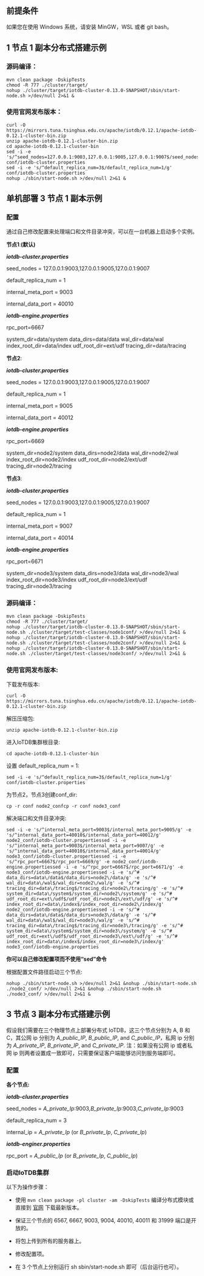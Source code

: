 <!--

```
Licensed to the Apache Software Foundation (ASF) under one
or more contributor license agreements.  See the NOTICE file
distributed with this work for additional information
regarding copyright ownership.  The ASF licenses this file
to you under the Apache License, Version 2.0 (the
"License"); you may not use this file except in compliance
with the License.  You may obtain a copy of the License at

    http://www.apache.org/licenses/LICENSE-2.0

Unless required by applicable law or agreed to in writing,
software distributed under the License is distributed on an
"AS IS" BASIS, WITHOUT WARRANTIES OR CONDITIONS OF ANY
KIND, either express or implied.  See the License for the
specific language governing permissions and limitations
under the License.
```

-->

## 前提条件

如果您在使用 Windows 系统，请安装 MinGW，WSL 或者 git bash。

## 1 节点 1 副本分布式搭建示例

### 源码编译：

```
mvn clean package -DskipTests
chmod -R 777 ./cluster/target/
nohup ./cluster/target/iotdb-cluster-0.13.0-SNAPSHOT/sbin/start-node.sh >/dev/null 2>&1 &
```

### 使用官网发布版本：

```
curl -O https://mirrors.tuna.tsinghua.edu.cn/apache/iotdb/0.12.1/apache-iotdb-0.12.1-cluster-bin.zip
unzip apache-iotdb-0.12.1-cluster-bin.zip
cd apache-iotdb-0.12.1-cluster-bin
sed -i -e 's/^seed_nodes=127.0.0.1:9003,127.0.0.1:9005,127.0.0.1:9007$/seed_nodes=127.0.0.1:9003/g' conf/iotdb-cluster.properties
sed -i -e 's/^default_replica_num=3$/default_replica_num=1/g' conf/iotdb-cluster.properties
nohup ./sbin/start-node.sh >/dev/null 2>&1 &
```

## 单机部署 3 节点 1 副本示例

### 配置

通过自己修改配置来处理端口和文件目录冲突，可以在一台机器上启动多个实例。

**节点1**:**(默认)**

***iotdb-cluster.properties***

seed_nodes = 127.0.0.1:9003,127.0.0.1:9005,127.0.0.1:9007

default_replica_num = 1

internal_meta_port = 9003

internal_data_port = 40010

***iotdb-engine.properties***

rpc_port=6667

system_dir=data/system
data_dirs=data/data
wal_dir=data/wal
index_root_dir=data/index
udf_root_dir=ext/udf
tracing_dir=data/tracing

**节点2**:

***iotdb-cluster.properties***

seed_nodes = 127.0.0.1:9003,127.0.0.1:9005,127.0.0.1:9007

default_replica_num = 1

internal_meta_port = 9005

internal_data_port = 40012

***iotdb-engine.properties***

rpc_port=6669

system_dir=node2/system
data_dirs=node2/data
wal_dir=node2/wal
index_root_dir=node2/index
udf_root_dir=node2/ext/udf
tracing_dir=node2/tracing

**节点3**:

***iotdb-cluster.properties***

seed_nodes = 127.0.0.1:9003,127.0.0.1:9005,127.0.0.1:9007

default_replica_num = 1

internal_meta_port = 9007

internal_data_port = 40014

***iotdb-engine.properties***

rpc_port=6671

system_dir=node3/system
data_dirs=node3/data
wal_dir=node3/wal
index_root_dir=node3/index
udf_root_dir=node3/ext/udf
tracing_dir=node3/tracing

### 源码编译：

```
mvn clean package -DskipTests
chmod -R 777 ./cluster/target/
nohup ./cluster/target/iotdb-cluster-0.13.0-SNAPSHOT/sbin/start-node.sh ./cluster/target/test-classes/node1conf/ >/dev/null 2>&1 &
nohup ./cluster/target/iotdb-cluster-0.13.0-SNAPSHOT/sbin/start-node.sh ./cluster/target/test-classes/node2conf/ >/dev/null 2>&1 &
nohup ./cluster/target/iotdb-cluster-0.13.0-SNAPSHOT/sbin/start-node.sh ./cluster/target/test-classes/node3conf/ >/dev/null 2>&1 &
```

### 使用官网发布版本:

下载发布版本:

```
curl -O https://mirrors.tuna.tsinghua.edu.cn/apache/iotdb/0.12.1/apache-iotdb-0.12.1-cluster-bin.zip
```

解压压缩包:

```
unzip apache-iotdb-0.12.1-cluster-bin.zip
```

进入IoTDB集群根目录:

```
cd apache-iotdb-0.12.1-cluster-bin
```

设置 default_replica_num = 1:

```
sed -i -e 's/^default_replica_num=3$/default_replica_num=1/g' conf/iotdb-cluster.properties
```

为节点2，节点3创建conf_dir:

```
cp -r conf node2_confcp -r conf node3_conf
```

解决端口和文件目录冲突:

```
sed -i -e 's/^internal_meta_port=9003$/internal_meta_port=9005/g' -e 's/^internal_data_port=40010$/internal_data_port=40012/g' node2_conf/iotdb-cluster.propertiessed -i -e 's/^internal_meta_port=9003$/internal_meta_port=9007/g' -e 's/^internal_data_port=40010$/internal_data_port=40014/g' node3_conf/iotdb-cluster.propertiessed -i -e 's/^rpc_port=6667$/rpc_port=6669/g' -e node2_conf/iotdb-engine.propertiessed -i -e 's/^rpc_port=6667$/rpc_port=6671/g' -e node3_conf/iotdb-engine.propertiessed -i -e 's/^# data_dirs=data\/data$/data_dirs=node2\/data/g' -e 's/^# wal_dir=data\/wal$/wal_dir=node2\/wal/g' -e 's/^# tracing_dir=data\/tracing$/tracing_dir=node2\/tracing/g' -e 's/^# system_dir=data\/system$/system_dir=node2\/system/g' -e 's/^# udf_root_dir=ext\/udf$/udf_root_dir=node2\/ext\/udf/g' -e 's/^# index_root_dir=data\/index$/index_root_dir=node2\/index/g' node2_conf/iotdb-engine.propertiessed -i -e 's/^# data_dirs=data\/data$/data_dirs=node3\/data/g' -e 's/^# wal_dir=data\/wal$/wal_dir=node3\/wal/g' -e 's/^# tracing_dir=data\/tracing$/tracing_dir=node3\/tracing/g' -e 's/^# system_dir=data\/system$/system_dir=node3\/system/g' -e 's/^# udf_root_dir=ext\/udf$/udf_root_dir=node3\/ext\/udf/g' -e 's/^# index_root_dir=data\/index$/index_root_dir=node3\/index/g' node3_conf/iotdb-engine.properties
```

**你可以自己修改配置项而不使用“sed”命令**

根据配置文件路径启动三个节点:


```
nohup ./sbin/start-node.sh >/dev/null 2>&1 &nohup ./sbin/start-node.sh ./node2_conf/ >/dev/null 2>&1 &nohup ./sbin/start-node.sh ./node3_conf/ >/dev/null 2>&1 &
```



## 3 节点 3 副本分布式搭建示例

假设我们需要在三个物理节点上部署分布式 IoTDB，这三个节点分别为 A, B 和 C，其公网 ip 分别为 *A_public_IP*, *B_public_IP*, and *C_public_IP*，私网 ip 分别为 *A_private_IP*, *B_private_IP*, and *C_private_IP*.
注：如果没有公网 ip 或者私网 ip 则两者设置成一致即可，只需要保证客户端能够访问到服务端即可。

### 配置

**各个节点:**

***iotdb-cluster.properties***

seed_nodes = *A_private_Ip*:9003,*B_private_Ip*:9003,*C_private_Ip*:9003

default_replica_num = 3

internal_ip = *A_private_Ip* (or *B_private_Ip*, *C_private_Ip*)

***iotdb-enginer.properties***

rpc_port = *A_public_Ip* (or *B_private_Ip*, *C_public_Ip*)

### 启动IoTDB集群

以下为操作步骤：

* 使用 `mvn clean package -pl cluster -am -DskipTests` 编译分布式模块或直接到 [官网](https://iotdb.apache.org/Download/) 下载最新版本。
* 保证三个节点的 6567, 6667, 9003, 9004, 40010, 40011 和 31999 端口是开放的。

* 将包上传到所有的服务器上。

* 修改配置项。
* 在 3 个节点上分别运行 sh sbin/start-node.sh 即可（后台运行也可）。

